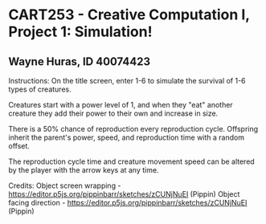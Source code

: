 # CART253 - Creative Computation I, Project 1: Simulation!
## Wayne Huras, ID 40074423

Instructions:
On the title screen, enter 1-6 to simulate the survival of 1-6 types of creatures.

Creatures start with a power level of 1, and when they "eat" another creature
they add their power to their own and increase in size.

There is a 50% chance of reproduction every reproduction cycle. Offspring
inherit the parent's power, speed, and reproduction time with a random offset.

The reproduction cycle time and creature movement speed can be altered by the
player with the arrow keys at any time.

Credits:
Object screen wrapping - https://editor.p5js.org/pippinbarr/sketches/zCUNjNuEI (Pippin)
Object facing direction - https://editor.p5js.org/pippinbarr/sketches/zCUNjNuEI (Pippin)
